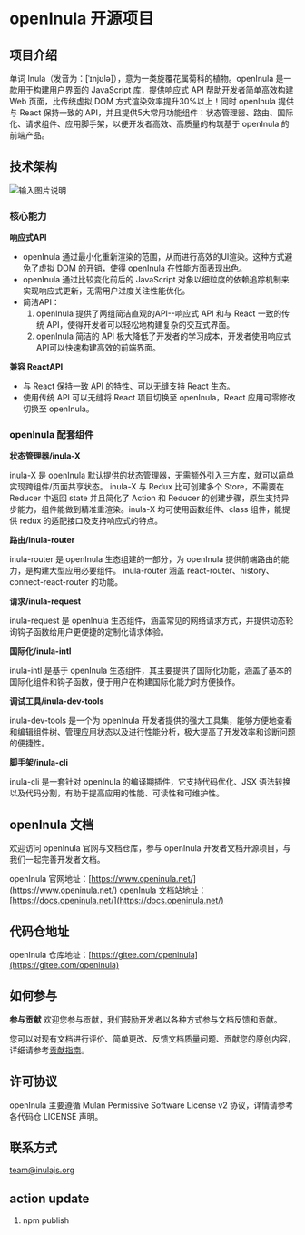 # openInula 开源项目

## 项目介绍

单词 Inula（发音为：[ˈɪnjʊlə]），意为一类旋覆花属菊科的植物。openInula 是一款用于构建用户界面的 JavaScript 库，提供响应式 API 帮助开发者简单高效构建 Web 页面，比传统虚拟 DOM 方式渲染效率提升30%以上！同时 openInula 提供与 React 保持一致的 API，并且提供5大常用功能组件：状态管理器、路由、国际化、请求组件、应用脚手架，以便开发者高效、高质量的构筑基于 openInula 的前端产品。

## 技术架构

![输入图片说明](https://gitee.com/openInula/inula-docs/raw/master/static/img/structure.png)

### 核心能力

**响应式API**

* openInula 通过最小化重新渲染的范围，从而进行高效的UI渲染。这种方式避免了虚拟 DOM 的开销，使得 openInula 在性能方面表现出色。
* openInula 通过比较变化前后的 JavaScript 对象以细粒度的依赖追踪机制来实现响应式更新，无需用户过度关注性能优化。
* 简洁API：
  1. openInula 提供了两组简洁直观的API--响应式 API 和与 React 一致的传统 API，使得开发者可以轻松地构建复杂的交互式界面。
  2. openInula 简洁的 API 极大降低了开发者的学习成本，开发者使用响应式API可以快速构建高效的前端界面。

**兼容 ReactAPI**

* 与 React 保持一致 API 的特性、可以无缝支持 React 生态。
* 使用传统 API 可以无缝将 React 项目切换至 openInula，React 应用可零修改切换至 openInula。

### openInula 配套组件

**状态管理器/inula-X**

inula-X 是 openInula 默认提供的状态管理器，无需额外引入三方库，就可以简单实现跨组件/页面共享状态。
inula-X 与 Redux 比可创建多个 Store，不需要在 Reducer 中返回 state 并且简化了 Action 和 Reducer 的创建步骤，原生支持异步能力，组件能做到精准重渲染。inula-X 均可使用函数组件、class 组件，能提供 redux 的适配接口及支持响应式的特点。

**路由/inula-router**

inula-router 是 openInula 生态组建的一部分，为 openInula 提供前端路由的能力，是构建大型应用必要组件。
inula-router 涵盖 react-router、history、connect-react-router 的功能。

**请求/inula-request**

inula-request 是 openInula 生态组件，涵盖常见的网络请求方式，并提供动态轮询钩子函数给用户更便捷的定制化请求体验。

**国际化/inula-intl**

inula-intl 是基于 openInula 生态组件，其主要提供了国际化功能，涵盖了基本的国际化组件和钩子函数，便于用户在构建国际化能力时方便操作。

**调试工具/inula-dev-tools**

inula-dev-tools 是一个为 openInula 开发者提供的强大工具集，能够方便地查看和编辑组件树、管理应用状态以及进行性能分析，极大提高了开发效率和诊断问题的便捷性。

**脚手架/inula-cli**

inula-cli 是一套针对 openInula 的编译期插件，它支持代码优化、JSX 语法转换以及代码分割，有助于提高应用的性能、可读性和可维护性。

## openInula 文档

欢迎访问 openInula 官网与文档仓库，参与 openInula 开发者文档开源项目，与我们一起完善开发者文档。

openInula 官网地址：[https://www.openinula.net/](https://www.openinula.net/)
openInula 文档站地址：[https://docs.openinula.net/](https://docs.openinula.net/)

## 代码仓地址

openInula 仓库地址：[https://gitee.com/openinula](https://gitee.com/openinula)

## 如何参与

**参与贡献**
欢迎您参与贡献，我们鼓励开发者以各种方式参与文档反馈和贡献。

您可以对现有文档进行评价、简单更改、反馈文档质量问题、贡献您的原创内容，详细请参考[贡献指南](https://docs.openinula.net/docs/%E8%B4%A1%E7%8C%AE%E6%8C%87%E5%8D%97)。

## 许可协议

openInula 主要遵循 Mulan Permissive Software License v2 协议，详情请参考各代码仓 LICENSE 声明。

## 联系方式

team@inulajs.org


## action update
1. npm publish